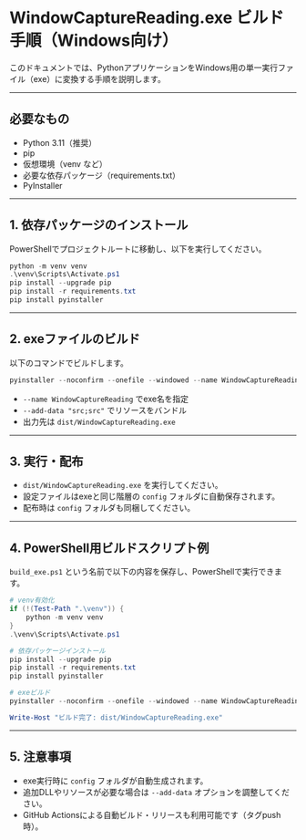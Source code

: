 # WindowCaptureReading.exe ビルド手順（Windows向け）

このドキュメントでは、PythonアプリケーションをWindows用の単一実行ファイル（exe）に変換する手順を説明します。

---

## 必要なもの
- Python 3.11（推奨）
- pip
- 仮想環境（venv など）
- 必要な依存パッケージ（requirements.txt）
- PyInstaller

---

## 1. 依存パッケージのインストール

PowerShellでプロジェクトルートに移動し、以下を実行してください。

```powershell
python -m venv venv
.\venv\Scripts\Activate.ps1
pip install --upgrade pip
pip install -r requirements.txt
pip install pyinstaller
```

---

## 2. exeファイルのビルド

以下のコマンドでビルドします。

```powershell
pyinstaller --noconfirm --onefile --windowed --name WindowCaptureReading --add-data "src;src" src/gui_main.py --distpath dist
```

- `--name WindowCaptureReading` でexe名を指定
- `--add-data "src;src"` でリソースをバンドル
- 出力先は `dist/WindowCaptureReading.exe`

---

## 3. 実行・配布

- `dist/WindowCaptureReading.exe` を実行してください。
- 設定ファイルはexeと同じ階層の `config` フォルダに自動保存されます。
- 配布時は `config` フォルダも同梱してください。

---

## 4. PowerShell用ビルドスクリプト例

`build_exe.ps1` という名前で以下の内容を保存し、PowerShellで実行できます。

```powershell
# venv有効化
if (!(Test-Path ".\venv")) {
    python -m venv venv
}
.\venv\Scripts\Activate.ps1

# 依存パッケージインストール
pip install --upgrade pip
pip install -r requirements.txt
pip install pyinstaller

# exeビルド
pyinstaller --noconfirm --onefile --windowed --name WindowCaptureReading --add-data "src;src" src/gui_main.py --distpath dist

Write-Host "ビルド完了: dist/WindowCaptureReading.exe"
```

---

## 5. 注意事項
- exe実行時に `config` フォルダが自動生成されます。
- 追加DLLやリソースが必要な場合は `--add-data` オプションを調整してください。
- GitHub Actionsによる自動ビルド・リリースも利用可能です（タグpush時）。 